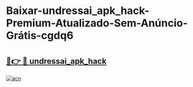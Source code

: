 # Baixar-undressai_apk_hack-Premium-Atualizado-Sem-Anúncio-Grátis-cgdq6

# <h2><a href="https://06kxxf.esa.edu.pl?src=undressai_apk_hack&ref=cgdq6">🔗👉 🔴 undressai_apk_hack</a></h2>

[![acn](https://github.com/user-attachments/assets/0f9c940e-d8b0-45ae-aac7-cd30a18b3e1c)](https://06kxxf.esa.edu.pl?src=undressai_apk_hack&ref=cgdq6)

